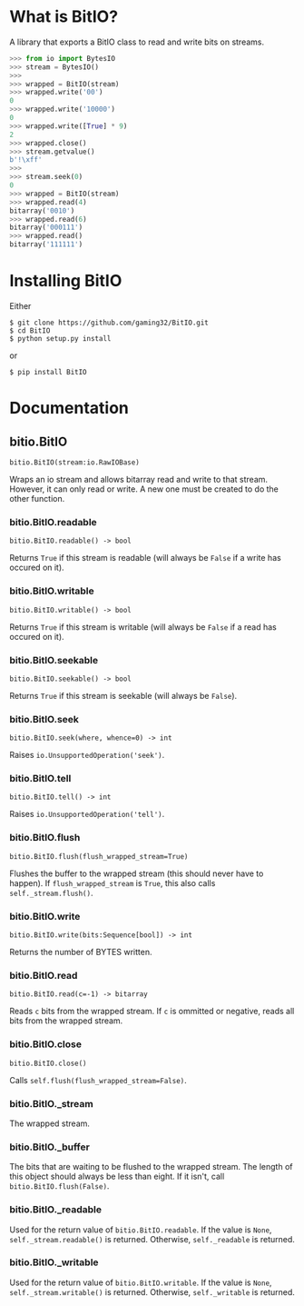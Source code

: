 # What is BitIO?
A library that exports a BitIO class to read and write bits on streams.

``` python
>>> from io import BytesIO
>>> stream = BytesIO()
>>>
>>> wrapped = BitIO(stream)
>>> wrapped.write('00')
0
>>> wrapped.write('10000')
0
>>> wrapped.write([True] * 9)
2
>>> wrapped.close()
>>> stream.getvalue()
b'!\xff'
>>>
>>> stream.seek(0)
0
>>> wrapped = BitIO(stream)
>>> wrapped.read(4)
bitarray('0010')
>>> wrapped.read(6)
bitarray('000111')
>>> wrapped.read()
bitarray('111111')
```

# Installing BitIO
Either
``` shell
$ git clone https://github.com/gaming32/BitIO.git
$ cd BitIO
$ python setup.py install
```
or
``` shell
$ pip install BitIO
```

# Documentation
## bitio.BitIO
`bitio.BitIO(stream:io.RawIOBase)`

Wraps an io stream and allows bitarray read and write to that stream.
However, it can only read or write. A new one must be created to do the
other function.

### bitio.BitIO.readable
`bitio.BitIO.readable() -> bool`

Returns `True` if this stream is readable (will always be `False` if a write has occured on it).

### bitio.BitIO.writable
`bitio.BitIO.writable() -> bool`

Returns `True` if this stream is writable (will always be `False` if a read has occured on it).

### bitio.BitIO.seekable
`bitio.BitIO.seekable() -> bool`

Returns `True` if this stream is seekable (will always be `False`).

### bitio.BitIO.seek
`bitio.BitIO.seek(where, whence=0) -> int`

Raises `io.UnsupportedOperation('seek')`.

### bitio.BitIO.tell
`bitio.BitIO.tell() -> int`

Raises `io.UnsupportedOperation('tell')`.

### bitio.BitIO.flush
`bitio.BitIO.flush(flush_wrapped_stream=True)`

Flushes the buffer to the wrapped stream (this should never have to happen).
If `flush_wrapped_stream` is `True`, this also calls `self._stream.flush()`.

### bitio.BitIO.write
`bitio.BitIO.write(bits:Sequence[bool]) -> int`

Returns the number of BYTES written.

### bitio.BitIO.read
`bitio.BitIO.read(c=-1) -> bitarray`

Reads `c` bits from the wrapped stream.
If `c` is ommitted or negative, reads all bits from the wrapped stream.

### bitio.BitIO.close
`bitio.BitIO.close()`

Calls `self.flush(flush_wrapped_stream=False)`.

### bitio.BitIO._stream
The wrapped stream.

### bitio.BitIO._buffer
The bits that are waiting to be flushed to the wrapped stream. The length of this object should always be less than eight. If it isn't, call `bitio.BitIO.flush(False)`.

### bitio.BitIO._readable
Used for the return value of `bitio.BitIO.readable`. If the value is `None`, `self._stream.readable()` is returned. Otherwise, `self._readable` is returned.

### bitio.BitIO._writable
Used for the return value of `bitio.BitIO.writable`. If the value is `None`, `self._stream.writable()` is returned. Otherwise, `self._writable` is returned.